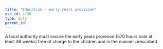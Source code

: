 ```yaml
---
title: "Education - early years provision"
esd_id: 2730
type: duty
parent_id:  
---
```


A local authority must secure the early years provision (570 hours over at least 38 weeks) free of charge to the children and in the manner prescribed.

